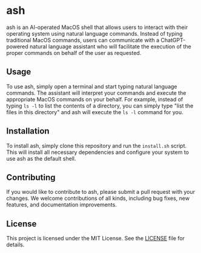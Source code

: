 # ash

ash is an AI-operated MacOS shell that allows users to interact with their operating system using natural language commands. Instead of typing traditional MacOS commands, users can communicate with a ChatGPT-powered natural language assistant who will facilitate the execution of the proper commands on behalf of the user as requested.

## Usage

To use ash, simply open a terminal and start typing natural language commands. The assistant will interpret your commands and execute the appropriate MacOS commands on your behalf. For example, instead of typing `ls -l` to list the contents of a directory, you can simply type "list the files in this directory" and ash will execute the `ls -l` command for you.

## Installation

To install ash, simply clone this repository and run the `install.sh` script. This will install all necessary dependencies and configure your system to use ash as the default shell.

## Contributing

If you would like to contribute to ash, please submit a pull request with your changes. We welcome contributions of all kinds, including bug fixes, new features, and documentation improvements.

## License

This project is licensed under the MIT License. See the [LICENSE](LICENSE) file for details.